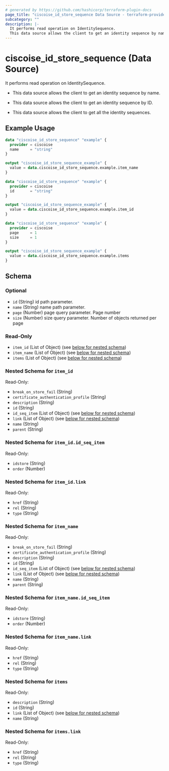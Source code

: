 ```yaml
---
# generated by https://github.com/hashicorp/terraform-plugin-docs
page_title: "ciscoise_id_store_sequence Data Source - terraform-provider-ciscoise"
subcategory: ""
description: |-
  It performs read operation on IdentitySequence.
  This data source allows the client to get an identity sequence by name.This data source allows the client to get an identity sequence by ID.This data source allows the client to get all the identity sequences.
---
```


# ciscoise_id_store_sequence (Data Source)

It performs read operation on IdentitySequence.

- This data source allows the client to get an identity sequence by name.

- This data source allows the client to get an identity sequence by ID.

- This data source allows the client to get all the identity sequences.

## Example Usage

```terraform
data "ciscoise_id_store_sequence" "example" {
  provider = ciscoise
  name     = "string"
}

output "ciscoise_id_store_sequence_example" {
  value = data.ciscoise_id_store_sequence.example.item_name
}

data "ciscoise_id_store_sequence" "example" {
  provider = ciscoise
  id       = "string"
}

output "ciscoise_id_store_sequence_example" {
  value = data.ciscoise_id_store_sequence.example.item_id
}

data "ciscoise_id_store_sequence" "example" {
  provider = ciscoise
  page     = 1
  size     = 1
}

output "ciscoise_id_store_sequence_example" {
  value = data.ciscoise_id_store_sequence.example.items
}
```

<!-- schema generated by tfplugindocs -->
## Schema

### Optional

- `id` (String) id path parameter.
- `name` (String) name path parameter.
- `page` (Number) page query parameter. Page number
- `size` (Number) size query parameter. Number of objects returned per page

### Read-Only

- `item_id` (List of Object) (see [below for nested schema](#nestedatt--item_id))
- `item_name` (List of Object) (see [below for nested schema](#nestedatt--item_name))
- `items` (List of Object) (see [below for nested schema](#nestedatt--items))

<a id="nestedatt--item_id"></a>
### Nested Schema for `item_id`

Read-Only:

- `break_on_store_fail` (String)
- `certificate_authentication_profile` (String)
- `description` (String)
- `id` (String)
- `id_seq_item` (List of Object) (see [below for nested schema](#nestedobjatt--item_id--id_seq_item))
- `link` (List of Object) (see [below for nested schema](#nestedobjatt--item_id--link))
- `name` (String)
- `parent` (String)

<a id="nestedobjatt--item_id--id_seq_item"></a>
### Nested Schema for `item_id.id_seq_item`

Read-Only:

- `idstore` (String)
- `order` (Number)


<a id="nestedobjatt--item_id--link"></a>
### Nested Schema for `item_id.link`

Read-Only:

- `href` (String)
- `rel` (String)
- `type` (String)



<a id="nestedatt--item_name"></a>
### Nested Schema for `item_name`

Read-Only:

- `break_on_store_fail` (String)
- `certificate_authentication_profile` (String)
- `description` (String)
- `id` (String)
- `id_seq_item` (List of Object) (see [below for nested schema](#nestedobjatt--item_name--id_seq_item))
- `link` (List of Object) (see [below for nested schema](#nestedobjatt--item_name--link))
- `name` (String)
- `parent` (String)

<a id="nestedobjatt--item_name--id_seq_item"></a>
### Nested Schema for `item_name.id_seq_item`

Read-Only:

- `idstore` (String)
- `order` (Number)


<a id="nestedobjatt--item_name--link"></a>
### Nested Schema for `item_name.link`

Read-Only:

- `href` (String)
- `rel` (String)
- `type` (String)



<a id="nestedatt--items"></a>
### Nested Schema for `items`

Read-Only:

- `description` (String)
- `id` (String)
- `link` (List of Object) (see [below for nested schema](#nestedobjatt--items--link))
- `name` (String)

<a id="nestedobjatt--items--link"></a>
### Nested Schema for `items.link`

Read-Only:

- `href` (String)
- `rel` (String)
- `type` (String)


